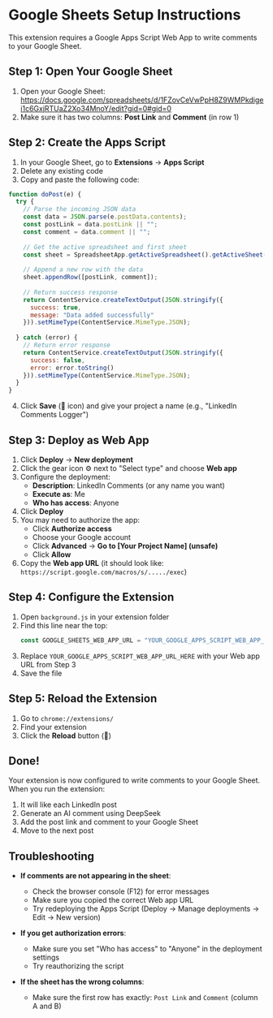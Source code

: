 # Google Sheets Setup Instructions

This extension requires a Google Apps Script Web App to write comments to your Google Sheet.

## Step 1: Open Your Google Sheet

1. Open your Google Sheet: https://docs.google.com/spreadsheets/d/1FZovCeVwPpH8Z9WMPkdigei1c6GxjRTUaZ2Xo34MnoY/edit?gid=0#gid=0
2. Make sure it has two columns: **Post Link** and **Comment** (in row 1)

## Step 2: Create the Apps Script

1. In your Google Sheet, go to **Extensions** → **Apps Script**
2. Delete any existing code
3. Copy and paste the following code:

```javascript
function doPost(e) {
  try {
    // Parse the incoming JSON data
    const data = JSON.parse(e.postData.contents);
    const postLink = data.postLink || "";
    const comment = data.comment || "";
    
    // Get the active spreadsheet and first sheet
    const sheet = SpreadsheetApp.getActiveSpreadsheet().getActiveSheet();
    
    // Append a new row with the data
    sheet.appendRow([postLink, comment]);
    
    // Return success response
    return ContentService.createTextOutput(JSON.stringify({
      success: true,
      message: "Data added successfully"
    })).setMimeType(ContentService.MimeType.JSON);
    
  } catch (error) {
    // Return error response
    return ContentService.createTextOutput(JSON.stringify({
      success: false,
      error: error.toString()
    })).setMimeType(ContentService.MimeType.JSON);
  }
}
```

4. Click **Save** (💾 icon) and give your project a name (e.g., "LinkedIn Comments Logger")

## Step 3: Deploy as Web App

1. Click **Deploy** → **New deployment**
2. Click the gear icon ⚙️ next to "Select type" and choose **Web app**
3. Configure the deployment:
   - **Description**: LinkedIn Comments (or any name you want)
   - **Execute as**: Me
   - **Who has access**: Anyone
4. Click **Deploy**
5. You may need to authorize the app:
   - Click **Authorize access**
   - Choose your Google account
   - Click **Advanced** → **Go to [Your Project Name] (unsafe)**
   - Click **Allow**
6. Copy the **Web app URL** (it should look like: `https://script.google.com/macros/s/...../exec`)

## Step 4: Configure the Extension

1. Open `background.js` in your extension folder
2. Find this line near the top:
   ```javascript
   const GOOGLE_SHEETS_WEB_APP_URL = "YOUR_GOOGLE_APPS_SCRIPT_WEB_APP_URL_HERE";
   ```
3. Replace `YOUR_GOOGLE_APPS_SCRIPT_WEB_APP_URL_HERE` with your Web app URL from Step 3
4. Save the file

## Step 5: Reload the Extension

1. Go to `chrome://extensions/`
2. Find your extension
3. Click the **Reload** button (🔄)

## Done!

Your extension is now configured to write comments to your Google Sheet. When you run the extension:
1. It will like each LinkedIn post
2. Generate an AI comment using DeepSeek
3. Add the post link and comment to your Google Sheet
4. Move to the next post

## Troubleshooting

- **If comments are not appearing in the sheet**: 
  - Check the browser console (F12) for error messages
  - Make sure you copied the correct Web app URL
  - Try redeploying the Apps Script (Deploy → Manage deployments → Edit → New version)

- **If you get authorization errors**:
  - Make sure you set "Who has access" to "Anyone" in the deployment settings
  - Try reauthorizing the script

- **If the sheet has the wrong columns**:
  - Make sure the first row has exactly: `Post Link` and `Comment` (column A and B)

